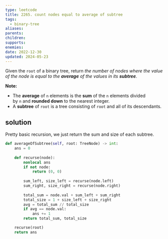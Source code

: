 ```yaml
---
type: leetcode
title: 2265. count nodes equal to average of subtree
tags:
  - binary-tree
aliases: 
parents: 
children: 
supports: 
enemies: 
date: 2022-12-30
updated: 2024-05-23
---
```


Given the `root` of a binary tree, return _the number of nodes where the value of the node is equal to the **average** of the values in its **subtree**_.

**Note:**

- The **average** of `n` elements is the **sum** of the `n` elements divided by `n` and **rounded down** to the nearest integer.
- A **subtree** of `root` is a tree consisting of `root` and all of its descendants.

## solution

Pretty basic recursion, we just return the sum and size of each subtree.

```python
def averageOfSubtree(self, root: TreeNode) -> int:
	ans = 0
	  
	def recurse(node):
		nonlocal ans
		if not node:
			return (0, 0)
	  
		sum_left, size_left = recurse(node.left)
		sum_right, size_right = recurse(node.right)
	  
		total_sum = node.val + sum_left + sum_right
		total_size = 1 + size_left + size_right
		avg = total_sum // total_size
		if avg == node.val:
			ans += 1
		return total_sum, total_size

	recurse(root)
	return ans
```
